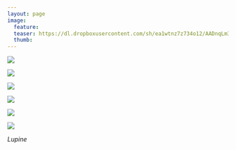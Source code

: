 ```yaml
---
layout: page
image:
  feature:
  teaser: https://dl.dropboxusercontent.com/sh/ea1wtnz7z734o12/AADnqLmISyjKrdPuKPCNppjXa/luontokuvat/kes%C3%A4/2/DSC28782-245px.jpg
  thumb:
---
```


[![](https://dl.dropboxusercontent.com/sh/ea1wtnz7z734o12/AABJULLAY7UXvImIOy-OivDIa/luontokuvat/kes%C3%A4/2/DSC28778-800px.jpg)](https://dl.dropboxusercontent.com/sh/ea1wtnz7z734o12/AAAxT4Zr4ynt5c_98Fu44nr2a/luontokuvat/kes%C3%A4/2/DSC28778.jpg)

[![](https://dl.dropboxusercontent.com/sh/ea1wtnz7z734o12/AAAfY5hpnPZ21KXsBBGCAhb7a/luontokuvat/kes%C3%A4/2/DSC28777-800px.jpg)](https://dl.dropboxusercontent.com/sh/ea1wtnz7z734o12/AABN4exMPlMUZEq6ZrxW39apa/luontokuvat/kes%C3%A4/2/DSC28777.jpg)

[![](https://dl.dropboxusercontent.com/sh/ea1wtnz7z734o12/AABdbrcoG4fnJI735M82SxW9a/luontokuvat/kes%C3%A4/2/DSC28780-800px.jpg)](https://dl.dropboxusercontent.com/sh/ea1wtnz7z734o12/AACHxLbzk6li4ql-ff87Nuywa/luontokuvat/kes%C3%A4/2/DSC28780.jpg)

[![](https://dl.dropboxusercontent.com/sh/ea1wtnz7z734o12/AADneaBySlZMtYCyxC-BE8NKa/luontokuvat/kes%C3%A4/2/DSC28782-800px.jpg)](https://dl.dropboxusercontent.com/sh/ea1wtnz7z734o12/AAARk4ybVSVwN97MC80SKWHva/luontokuvat/kes%C3%A4/2/DSC28782.jpg)

[![](https://dl.dropboxusercontent.com/sh/ea1wtnz7z734o12/AAC3H5EWapFopWB-eHNJiCO0a/luontokuvat/kes%C3%A4/2/DSC28794-800px.jpg)](https://dl.dropboxusercontent.com/sh/ea1wtnz7z734o12/AADCS8mUMiyRyqv9LM4tyCtja/luontokuvat/kes%C3%A4/2/DSC28794.jpg)

[![](https://dl.dropboxusercontent.com/sh/ea1wtnz7z734o12/AACnzhi1E8-eYQN3mSvhX1x-a/luontokuvat/kes%C3%A4/2/DSC28798-800px.jpg)](https://dl.dropboxusercontent.com/sh/ea1wtnz7z734o12/AAANimwT83sFdBbTfOPkKO9ua/luontokuvat/kes%C3%A4/2/DSC28798.jpg)

*Lupine*
